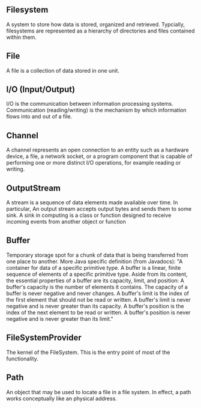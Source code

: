 Filesystem
-----
A system to store how data is stored, organized and retrieved. Typcially, filesystems
are represented as a hierarchy of directories and files contained within them.

File
-----
A file is a collection of data stored in one unit.

I/O (Input/Output)
----
I/O is the communication between information processing systems. Communication (reading/writing)
is the mechanism by which information flows into and out of a file.



Channel 
----
A channel represents an open connection to an entity such as a hardware
device, a file, a network socket, or a program component that is capable of
performing one or more distinct I/O operations, for example reading or
writing.

OutputStream
-----
A stream is a sequence of data elements made available over time. In particular, An output stream 
accepts output bytes and sends them to some sink. A sink in computing is a class or function 
designed to receive incoming events from another object or function

Buffer
----
Temporary storage spot for a chunk of data that is being transferred from one place to another. More
Java specific definition (from Javadocs):
"A container for data of a specific primitive type.
A buffer is a linear, finite sequence of elements of a specific primitive type. Aside from its 
content, the essential properties of a buffer are its capacity, limit, and position:
A buffer's capacity is the number of elements it contains. The capacity of a buffer is never 
negative and never changes.
A buffer's limit is the index of the first element that should not be read or written. A buffer's 
limit is never negative and is never greater than its capacity.
A buffer's position is the index of the next element to be read or written. A buffer's position 
is never negative and is never greater than its limit."


FileSystemProvider
-----
The kernel of the FileSystem. This is the entry point of most of the functionality.

Path
-----
An object that may be used to locate a file in a file system. In effect, a path works conceptually
like an physical address.